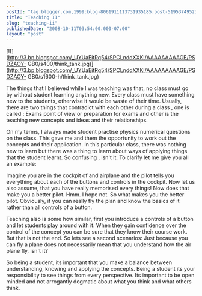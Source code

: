 ```yaml
---
postId: "tag:blogger.com,1999:blog-8061911113731935185.post-519537495234531115"
title: "Teaching II"
slug: "teaching-ii"
publishedDate: "2008-10-11T03:54:00.000-07:00"
layout: "post"
---
```


[![](http://3.bp.blogspot.com/_UYUaEitRq54/SPCLnddXXKI/AAAAAAAAAGE/PSDZAOY-
GB0/s400/think_tank.jpg)](http://3.bp.blogspot.com/_UYUaEitRq54/SPCLnddXXKI/AAAAAAAAAGE/PSDZAOY-
GB0/s1600-h/think_tank.jpg)  

The things that I believed while I was teaching was that, no class must go by
without student learning anything new. Every class must have something new to
the students, otherwise it would be waste of their time. Usually, there are
two things that contradict with each other during a class , one is called :
Exams point of view or preparation for exams and other is the teaching new
concepts and ideas and their relationships.  

  

On my terms, I always made student practise physics numerical questions on the
class. This gave me and them the opportunity to work out the concepts and
their application. In this particular class, there was nothing new to learn
but there was a thing to learn about ways of applying things that the student
learnt. So confusing , isn't it. To clarify let me give you all an example:

  

Imagine you are in the cockpit of and airplane and the pilot tells you
everything about each of the buttons and controls in the cockpit. Now let us
also assume, that you have really memorised every things! Now does that make
you a better pilot. Hmm. I hope not. So what makes you the better pilot.
Obviously, if you can really fly the plan and know the basics of it rather
than all controls of a button.

  

Teaching also is some how similar, first you introduce a controls of a button
and let students play around with it. When they gain confidence over the
control of the concept you can be sure that they know their course work. But
that is not the end. So lets see a second scenarios: Just because you can fly
a plane does not necessarily mean that you understand how the air plane fly,
isn't it?

  

So being a student, its important that you make a balance between
understanding, knowing and applying the concepts. Being a student its your
responsibility to see things from every perspective. Its important to be open
minded and not arrogantly dogmatic about what you think and what others think.

